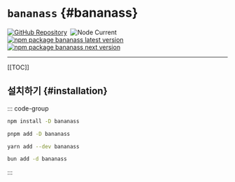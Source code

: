 # `bananass` {#bananass}

[![GitHub Repository](https://img.shields.io/badge/Repository-fff478?label=GitHub&color=fff478&labelColor=333333&logo=github)](https://github.com/lumirlumir/npm-bananass/tree/main/packages/bananass)&nbsp;
![Node Current](https://img.shields.io/node/v/bananass?label=Node&color=fff478&labelColor=333333&logo=node.js)  
[![npm package bananass latest version](https://img.shields.io/npm/v/bananass?label=bananass@latest&color=fff478&labelColor=333333&logo=npm)](https://www.npmjs.com/package/bananass)&nbsp;
[![npm package bananass next version](https://img.shields.io/npm/v/bananass/next?label=bananass@next&color=fff478&labelColor=333333&logo=npm)](https://www.npmjs.com/package/bananass)

<!-- @include: @/shared/wip.ko.md -->

---

[[TOC]]

## 설치하기 {#installation}

::: code-group

```sh [npm]
npm install -D bananass
```

```sh [pnpm]
pnpm add -D bananass
```

```sh [yarn]
yarn add --dev bananass
```

```sh [bun]
bun add -d bananass
```

:::
